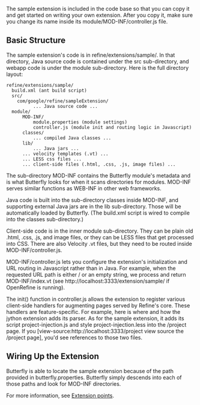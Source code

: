 The sample extension is included in the code base so that you can copy it and get started on writing your own extension. After you copy it, make sure you change its name inside its module/MOD-INF/controller.js file.

## Basic Structure
The sample extension's code is in refine/extensions/sample/. In that directory, Java source code is contained under the src sub-directory, and webapp code is under the module sub-directory. Here is the full directory layout:  
  
    refine/extensions/sample/
      build.xml (ant build script)
      src/
        com/google/refine/sampleExtension/
              ... Java source code ...
      module/
          MOD-INF/
              module.properties (module settings)
              controller.js (module init and routing logic in Javascript)
          classes/
              ... compiled Java classes ...
          lib/
              ... Java jars ...
          ... velocity templates (.vt) ...
          ... LESS css files ...
          ... client-side files (.html, .css, .js, image files) ...
The sub-directory MOD-INF contains the Butterfly module's metadata and is what Butterfly looks for when it scans directories for modules. MOD-INF serves similar functions as WEB-INF in other web frameworks.

Java code is built into the sub-directory classes inside MOD-INF, and supporting external Java jars are in the lib sub-directory. Those will be automatically loaded by Butterfly. (The build.xml script is wired to compile into the classes sub-directory.)

Client-side code is in the inner module sub-directory. They can be plain old .html, .css, .js, and image files, or they can be LESS files that get processed into CSS. There are also Velocity .vt files, but they need to be routed inside MOD-INF/controller.js.

MOD-INF/controller.js lets you configure the extension's initialization and URL routing in Javascript rather than in Java. For example, when the requested URL path is either / or an empty string, we process and return MOD-INF/index.vt (see http://localhost:3333/extension/sample/ if OpenRefine is running).

The init() function in controller.js allows the extension to register various client-side handlers for augmenting pages served by Refine's core. These handlers are feature-specific. For example, here is where and how the jython extension adds its parser. As for the sample extension, it adds its script project-injection.js and style project-injection.less into the /project page. If you [view-source:http://localhost:3333/project view source the /project page], you'd see references to those two files.

## Wiring Up the Extension
Butterfly is able to locate the sample extension because of the path provided in butterfly.properties. Butterfly simply descends into each of those paths and look for MOD-INF directories.

For more information, see [Extension points](wiki/Extension-points).